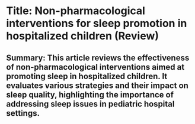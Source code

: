 # Title: Non-pharmacological interventions for sleep promotion in hospitalized children (Review)

## Summary: This article reviews the effectiveness of non-pharmacological interventions aimed at promoting sleep in hospitalized children. It evaluates various strategies and their impact on sleep quality, highlighting the importance of addressing sleep issues in pediatric hospital settings.